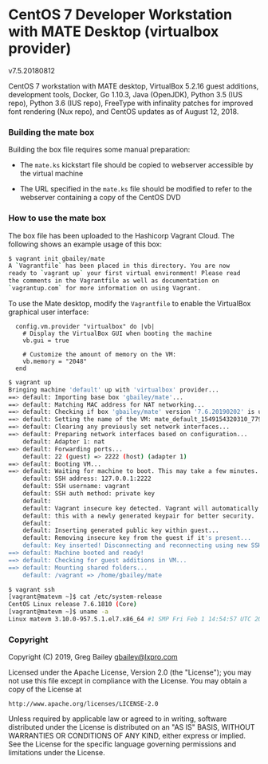 # CentOS 7 Developer Workstation with MATE Desktop (virtualbox provider)

v7.5.20180812

CentOS 7 workstation with MATE desktop, VirtualBox 5.2.16 guest additions,
development tools, Docker, Go 1.10.3, Java (OpenJDK), Python 3.5 (IUS repo),
Python 3.6 (IUS repo), FreeType with infinality patches for improved font
rendering (Nux repo), and CentOS updates as of August 12, 2018.

### Building the mate box

Building the box file requires some manual preparation:

* The `mate.ks` kickstart file should be copied to webserver accessible by the
  virtual machine

* The URL specified in the `mate.ks` file should be modified to refer to the
  webserver containing a copy of the CentOS DVD

### How to use the mate box

The box file has been uploaded to the Hashicorp Vagrant Cloud.  The following
shows an example usage of this box:

```bash
$ vagrant init gbailey/mate
A `Vagrantfile` has been placed in this directory. You are now
ready to `vagrant up` your first virtual environment! Please read
the comments in the Vagrantfile as well as documentation on
`vagrantup.com` for more information on using Vagrant.
```

To use the Mate desktop, modify the `Vagrantfile` to enable the VirtualBox
graphical user interface:

```
  config.vm.provider "virtualbox" do |vb|
    # Display the VirtualBox GUI when booting the machine
    vb.gui = true

    # Customize the amount of memory on the VM:
    vb.memory = "2048"
  end
```

```bash
$ vagrant up
Bringing machine 'default' up with 'virtualbox' provider...
==> default: Importing base box 'gbailey/mate'...
==> default: Matching MAC address for NAT networking...
==> default: Checking if box 'gbailey/mate' version '7.6.20190202' is up to date...
==> default: Setting the name of the VM: mate_default_1549154320310_77928
==> default: Clearing any previously set network interfaces...
==> default: Preparing network interfaces based on configuration...
    default: Adapter 1: nat
==> default: Forwarding ports...
    default: 22 (guest) => 2222 (host) (adapter 1)
==> default: Booting VM...
==> default: Waiting for machine to boot. This may take a few minutes...
    default: SSH address: 127.0.0.1:2222
    default: SSH username: vagrant
    default: SSH auth method: private key
    default: 
    default: Vagrant insecure key detected. Vagrant will automatically replace
    default: this with a newly generated keypair for better security.
    default: 
    default: Inserting generated public key within guest...
    default: Removing insecure key from the guest if it's present...
    default: Key inserted! Disconnecting and reconnecting using new SSH key...
==> default: Machine booted and ready!
==> default: Checking for guest additions in VM...
==> default: Mounting shared folders...
    default: /vagrant => /home/gbailey/mate
```

```bash
$ vagrant ssh
[vagrant@matevm ~]$ cat /etc/system-release
CentOS Linux release 7.6.1810 (Core) 
[vagrant@matevm ~]$ uname -a
Linux matevm 3.10.0-957.5.1.el7.x86_64 #1 SMP Fri Feb 1 14:54:57 UTC 2019 x86_64 x86_64 x86_64 GNU/Linux
```

### Copyright

Copyright (C) 2019, Greg Bailey <gbailey@lxpro.com>

Licensed under the Apache License, Version 2.0 (the "License");
you may not use this file except in compliance with the License.
You may obtain a copy of the License at

    http://www.apache.org/licenses/LICENSE-2.0

Unless required by applicable law or agreed to in writing, software
distributed under the License is distributed on an "AS IS" BASIS,
WITHOUT WARRANTIES OR CONDITIONS OF ANY KIND, either express or implied.
See the License for the specific language governing permissions and
limitations under the License.

